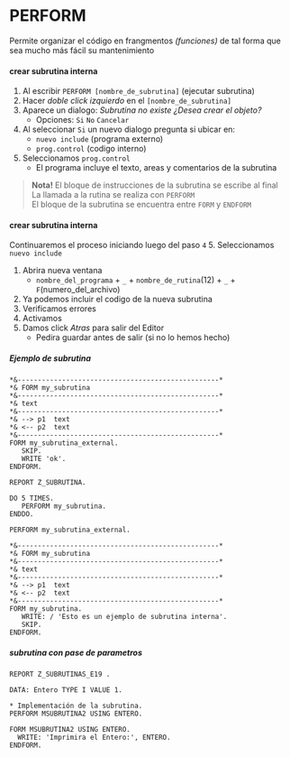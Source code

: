 # PERFORM
Permite organizar el código en frangmentos _(funciones)_
de tal forma que sea mucho más fácil su mantenimiento

#### crear subrutina interna
1. Al escribir `PERFORM [nombre_de_subrutina]` (ejecutar subrutina)
1. Hacer _doble click izquierdo_ en el `[nombre_de_subrutina]`
1. Aparece un dialogo: _Subrutina no existe ¿Desea crear el objeto?_
   - Opciones: `Si` `No` `Cancelar`
1. Al seleccionar `Si` un nuevo dialogo pregunta si ubicar en:
   - `nuevo include` (programa externo)
   - `prog.control` (codigo interno)
1. Seleccionamos `prog.control`
   - El programa incluye el texto, areas y comentarios de la subrutina

> **Nota!** El bloque de instrucciones de la subrutina se escribe al final  
La llamada a la rutina se realiza con `PERFORM`  
El bloque de la subrutina se encuentra entre `FORM` y `ENDFORM`

#### crear subrutina interna
Continuaremos el proceso iniciando luego del paso `4`
5. Seleccionamos `nuevo include`
1. Abrira nueva ventana
   - `nombre_del_programa` + `_` + `nombre_de_rutina`(12) + `_` + `F`(numero_del_archivo)
1. Ya podemos incluir el codigo de la nueva subrutina
1. Verificamos errores
1. Activamos
1. Damos click _Atras_ para salir del Editor
   - Pedira guardar antes de salir (si no lo hemos hecho)

##### Ejemplo de subrutina
```
*&--------------------------------------------------*
*& FORM my_subrutina
*&--------------------------------------------------*
*& text
*&--------------------------------------------------*
*& --> p1  text
*& <-- p2  text
*&--------------------------------------------------*
FORM my_subrutina_external.
   SKIP.
   WRITE 'ok'.
ENDFORM.
```

```
REPORT Z_SUBRUTINA.

DO 5 TIMES.
   PERFORM my_subrutina.
ENDDO.

PERFORM my_subrutina_external.

*&--------------------------------------------------*
*& FORM my_subrutina
*&--------------------------------------------------*
*& text
*&--------------------------------------------------*
*& --> p1  text
*& <-- p2  text
*&--------------------------------------------------*
FORM my_subrutina.
   WRITE: / 'Esto es un ejemplo de subrutina interna'.
   SKIP.
ENDFORM.
```

##### subrutina con pase de parametros
```
REPORT Z_SUBRUTINAS_E19 .

DATA: Entero TYPE I VALUE 1.

* Implementación de la subrutina.
PERFORM MSUBRUTINA2 USING ENTERO.

FORM MSUBRUTINA2 USING ENTERO.
  WRITE: 'Imprimira el Entero:', ENTERO.
ENDFORM.
```
